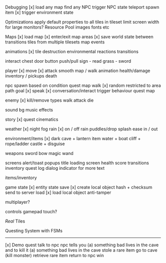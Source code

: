 Debugging
    [x] load any map
    find any NPC
    trigger NPC state
    teleport
    spawn item
    [x] trigger environment state

Optimizations
    apply default properties to all tiles in tileset
    limit screen width for large monitors?
    Resource Pool
        images
        fonts
        etc

Maps
    [x] load map
    [x] enter/exit map areas
    [x] save world state between transitions
    tiles from multiple tilesets
    map events

animations
    [x] tile
    destruction
    environmental
    reactions
    transitions

interact
    chest
    door
    button
    push/pull
    sign - read
    grass - sword

player
    [x] move
    [x] attack
    smooth map / walk animation
    health/damage
    inventory / pickups
    death

npc
    spawn based on condition
        quest
        map 
    walk
        [x] random
        restricted to area
        path
        goal
    [x] speak
    [x] conversation/interact
    trigger behaviour
        quest
        map

enemy
    [x] kill/remove
    types
    walk
    attack
    die

sound
    bg music
    effects

story
    [x] quest
    cinematics

weather
    [x] night 
    fog 
    rain
        [x] on / off
        rain puddles/drop splash
        ease in / out

environment/items
    [x] dark cave + lantern item
    water + boat
    cliff + rope/ladder
    castle + disguise

weapons
    sword
    bow
    magic wand

screens
    alert/toast popups
    title
    loading screen
    health
    score
    transitions
    inventory
    quest log
    dialog indicator for more text

items/inventory

game state
    [x] entity state
    save
        [x] create local object
        hash + checksum
        send to server
    load
        [x] load local object
        anti-tamper

multiplayer?

controls
    gamepad
    touch?


_Real_ Tiles

Questing System with FSMs

--------
[x] Demo quest
        talk to npc
        npc tells you 
            (a) something bad lives in the cave and to kill it
            (a) something bad lives in the cave stole a rare item
        go to cave
        (kill monster)
        retrieve rare item
        return to npc
        win
